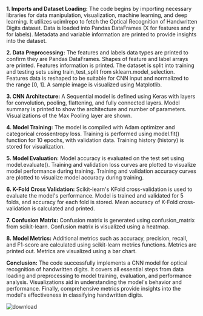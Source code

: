 **1. Imports and Dataset Loading:**
The code begins by importing necessary libraries for data manipulation, visualization, machine learning, and deep learning.
It utilizes ucimlrepo to fetch the Optical Recognition of Handwritten Digits dataset.
Data is loaded into Pandas DataFrames (X for features and y for labels).
Metadata and variable information are printed to provide insights into the dataset.

**2. Data Preprocessing:**
The features and labels data types are printed to confirm they are Pandas DataFrames.
Shapes of feature and label arrays are printed.
Features information is printed.
The dataset is split into training and testing sets using train_test_split from sklearn.model_selection.
Features data is reshaped to be suitable for CNN input and normalized to the range [0, 1].
A sample image is visualized using Matplotlib.

**3. CNN Architecture:**
A Sequential model is defined using Keras with layers for convolution, pooling, flattening, and fully connected layers.
Model summary is printed to show the architecture and number of parameters.
Visualizations of the Max Pooling layer are shown.

**4. Model Training:**
The model is compiled with Adam optimizer and categorical crossentropy loss.
Training is performed using model.fit() function for 10 epochs, with validation data.
Training history (history) is stored for visualization.

**5. Model Evaluation:**
Model accuracy is evaluated on the test set using model.evaluate().
Training and validation loss curves are plotted to visualize model performance during training.
Training and validation accuracy curves are plotted to visualize model accuracy during training.

**6. K-Fold Cross Validation:**
Scikit-learn's KFold cross-validation is used to evaluate the model's performance.
Model is trained and validated for 5 folds, and accuracy for each fold is stored.
Mean accuracy of K-Fold cross-validation is calculated and printed.

**7. Confusion Matrix:**
Confusion matrix is generated using confusion_matrix from scikit-learn.
Confusion matrix is visualized using a heatmap.

**8. Model Metrics:**
Additional metrics such as accuracy, precision, recall, and F1-score are calculated using scikit-learn metrics functions.
Metrics are printed out.
Metrics are visualized using a bar chart.

**Conclusion:**
The code successfully implements a CNN model for optical recognition of handwritten digits. It covers all essential steps from data loading and preprocessing to model training, evaluation, and performance analysis. Visualizations aid in understanding the model's behavior and performance. Finally, comprehensive metrics provide insights into the model's effectiveness in classifying handwritten digits.

![download](https://github.com/Narendrakumar14-R/CNN-Project/assets/147754023/6ad749b8-2709-4f25-824b-e764180ebe86)
